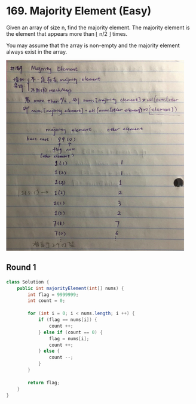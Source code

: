 # 169. Majority Element (Easy)

Given an array of size n, find the majority element. The majority element is the element that appears more than ⌊ n/2 ⌋ times.

You may assume that the array is non-empty and the majority element always exist in the array.   

![Alt Text](https://raw.githubusercontent.com/zaa9205/images/master/169.Majority%20Element.png)

## Round 1

```java
class Solution {
    public int majorityElement(int[] nums) {
        int flag = 9999999;
        int count = 0;
        
        for (int i = 0; i < nums.length; i ++) {
            if (flag == nums[i]) {
                count ++;
            } else if (count == 0) {
                flag = nums[i];
                count ++;
            } else {
                count --;
            }
        }
        
        return flag;
    }
}
```

